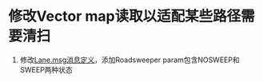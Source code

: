 # 修改Vector map读取以适配某些路径需要清扫

1. 修改[Lane.msg消息定义](/autoware/messages/vector_map_msgs/msg/Lane.msg)，添加Roadsweeper param包含NOSWEEP和SWEEP两种状态  
